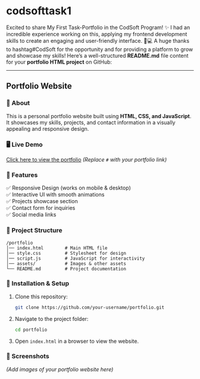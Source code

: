 # codsofttask1
Excited to share My First Task-Portfolio in the CodSoft Program! ✨   I had an incredible experience working on this, applying my frontend development skills to create an engaging and user-friendly interface. 🚀💻   A huge thanks to hashtag#CodSoft for the opportunity and for providing a platform to grow and showcase my skills!
Here’s a well-structured **README.md** file content for your **portfolio HTML project** on GitHub:  

---

## **Portfolio Website**  

### **📌 About**  
This is a personal portfolio website built using **HTML, CSS, and JavaScript**. It showcases my skills, projects, and contact information in a visually appealing and responsive design.  

### **🖥️ Live Demo**  
[Click here to view the portfolio](#) *(Replace `#` with your portfolio link)*  

### **🚀 Features**  
✅ Responsive Design (works on mobile & desktop)  
✅ Interactive UI with smooth animations  
✅ Projects showcase section  
✅ Contact form for inquiries  
✅ Social media links  

### **📂 Project Structure**  
```
/portfolio
│── index.html        # Main HTML file
│── style.css         # Stylesheet for design
│── script.js         # JavaScript for interactivity
│── assets/           # Images & other assets
└── README.md         # Project documentation
```

### **🔧 Installation & Setup**  
1. Clone this repository:  
   ```sh
   git clone https://github.com/your-username/portfolio.git
   ```
2. Navigate to the project folder:  
   ```sh
   cd portfolio
   ```
3. Open `index.html` in a browser to view the website.  

### **📸 Screenshots**  
*(Add images of your portfolio website here)*  

